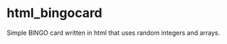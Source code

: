 html_bingocard
==============

Simple BINGO card written in html that uses random integers and arrays.
